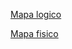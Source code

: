 [Mapa logico](https://app.diagrams.net/#G1VmQu1_Gf7nZVuZHocYqGgjthShcgTpcw)

[Mapa fisico](https://docs.google.com/document/d/1-5J1bKrxoPnj9K3ppOFVCNKVIT-SbCzq8PO0f1fdRFA/edit#heading=h.jrvhj75chuaq)
